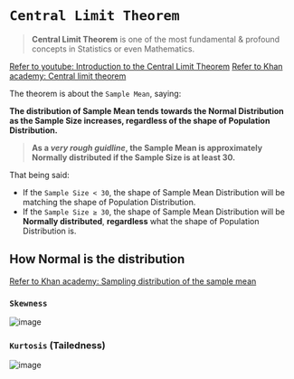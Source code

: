 # `Central Limit Theorem`
> **Central Limit Theorem** is one of the most fundamental & profound concepts in Statistics or even Mathematics.

[Refer to youtube: Introduction to the Central Limit Theorem](https://www.youtube.com/watch?v=Pujol1yC1_A)
[Refer to Khan academy: Central limit theorem](https://www.khanacademy.org/math/statistics-probability/sampling-distributions-library/modal/v/central-limit-theorem)

The theorem is about the `Sample Mean`, saying:

**The distribution of Sample Mean tends towards the Normal Distribution as the Sample Size increases, regardless of the shape of Population Distribution.**

> **As a _very rough guidline_, the Sample Mean is approximately Normally distributed if the Sample Size is at least 30.**

That being said:
- If the `Sample Size < 30`, the shape of Sample Mean Distribution will be matching the shape of Population Distribution.
- If the `Sample Size ≥ 30`, the shape of Sample Mean Distribution will be **Normally distributed**, **regardless** what the shape of Population Distribution is.


## How Normal is the distribution

[Refer to Khan academy: Sampling distribution of the sample mean](https://www.khanacademy.org/math/statistics-probability/sampling-distributions-library/modal/v/sampling-distribution-of-the-sample-mean)

### `Skewness`

![image](https://user-images.githubusercontent.com/14041622/44946779-5c4f4a00-ae35-11e8-8ea3-f303a49f9f0d.png)


### `Kurtosis` (Tailedness)

![image](https://user-images.githubusercontent.com/14041622/44946775-50638800-ae35-11e8-8ee8-003f7011e108.png)
